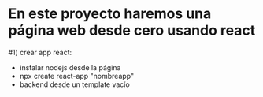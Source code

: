# En este proyecto haremos una página web desde cero usando react

#1) crear app react:
- instalar nodejs desde la página
- npx create react-app "nombreapp"
- backend desde un template vacío 
